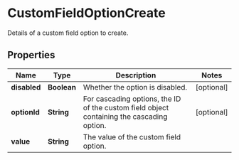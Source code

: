 

# CustomFieldOptionCreate

Details of a custom field option to create.

## Properties

| Name | Type | Description | Notes |
|------------ | ------------- | ------------- | -------------|
|**disabled** | **Boolean** | Whether the option is disabled. |  [optional] |
|**optionId** | **String** | For cascading options, the ID of the custom field object containing the cascading option. |  [optional] |
|**value** | **String** | The value of the custom field option. |  |



